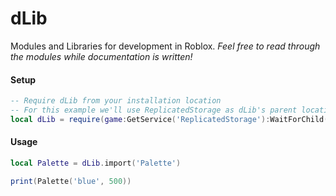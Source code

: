 # dLib
Modules and Libraries for development in Roblox. _Feel free to read through the modules while documentation is written!_

#### Setup
```lua
-- Require dLib from your installation location
-- For this example we'll use ReplicatedStorage as dLib's parent location
local dLib = require(game:GetService('ReplicatedStorage'):WaitForChild('dLib'))
```

#### Usage
```lua
local Palette = dLib.import('Palette')

print(Palette('blue', 500))
```
